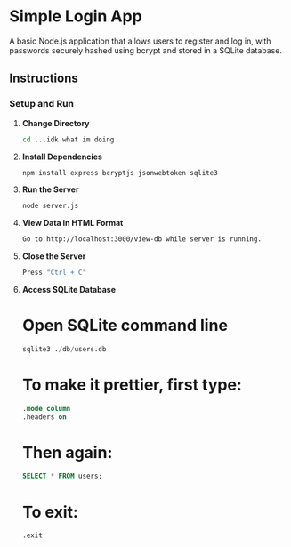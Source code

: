 # Simple Login App

A basic Node.js application that allows users to register and log in, with passwords securely hashed using bcrypt and stored in a SQLite database.

## Instructions

### Setup and Run

1. **Change Directory**
    ```bash
   cd ...idk what im doing
   ```  

2. **Install Dependencies**
   ```bash
   npm install express bcryptjs jsonwebtoken sqlite3
   ```

3. **Run the Server**
   ```bash
   node server.js
   ```

4. **View Data in HTML Format**
   ```bash
   Go to http://localhost:3000/view-db while server is running.
   ```

5. **Close the Server**
   ```bash
   Press "Ctrl + C"
   ```

6. **Access SQLite Database**
   
   # Open SQLite command line
   ```sql
   sqlite3 ./db/users.db
   ```

   # To make it prettier, first type:
   ```sql
   .mode column
   .headers on
   ```

   # Then again:
   ```sql
   SELECT * FROM users;
   ```

   # To exit:
   ```sql
   .exit
   ```